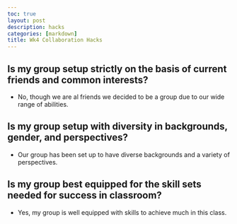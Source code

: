 ```yaml
---
toc: true
layout: post
description: hacks
categories: [markdown]
title: Wk4 Collaboration Hacks
---
```

## Is my group setup strictly on the basis of current friends and common interests?
- No, though we are al friends we decided to be a group due to our wide range of abilities.

## Is my group setup with diversity in backgrounds, gender, and perspectives?
- Our group has been set up to have diverse backgrounds and a variety of perspectives.

## Is my group best equipped for the skill sets needed for success in classroom?
- Yes, my group is well equipped with skills to achieve much in this class.